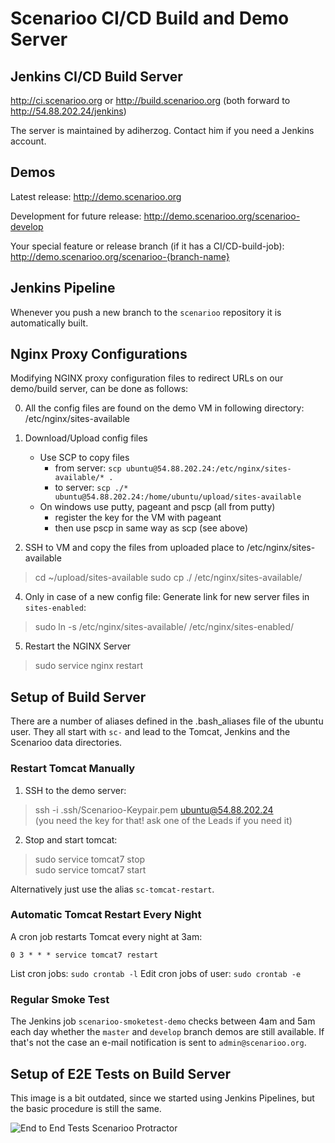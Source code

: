 # Scenarioo CI/CD Build and Demo Server

## Jenkins CI/CD Build Server

http://ci.scenarioo.org or http://build.scenarioo.org (both forward to http://54.88.202.24/jenkins)

The server is maintained by adiherzog. Contact him if you need a Jenkins account.

## Demos

Latest release: http://demo.scenarioo.org

Development for future release: http://demo.scenarioo.org/scenarioo-develop

Your special feature or release branch (if it has a CI/CD-build-job): http://demo.scenarioo.org/scenarioo-{branch-name}

## Jenkins Pipeline

Whenever you push a new branch to the `scenarioo` repository it is automatically built.

## Nginx Proxy Configurations

Modifying NGINX proxy configuration files to redirect URLs on our demo/build server, can be done as follows:

0. All the config files are found on the demo VM in following directory:
/etc/nginx/sites-available

1. Download/Upload config files
    * Use SCP to copy files
      * from server: `scp ubuntu@54.88.202.24:/etc/nginx/sites-available/* .`
      * to server: `scp ./* ubuntu@54.88.202.24:/home/ubuntu/upload/sites-available`
    * On windows use putty, pageant and pscp (all from putty)
      * register the key for the VM with pageant
      * then use pscp in same way as scp (see above)

3. SSH to VM and copy the files from uploaded place to /etc/nginx/sites-available
> cd ~/upload/sites-available
> sudo cp ./<changed-file> /etc/nginx/sites-available/<changed-file>

4. Only in case of a new config file: Generate link for new server files in `sites-enabled`:
> sudo ln -s /etc/nginx/sites-available/<name-of-new-server-file> /etc/nginx/sites-enabled/

5. Restart the NGINX Server
> sudo service nginx restart

## Setup of Build Server

There are a number of aliases defined in the .bash_aliases file of the ubuntu user. They all start with `sc-` and
lead to the Tomcat, Jenkins and the Scenarioo data directories.

### Restart Tomcat Manually

1. SSH to the demo server:
> ssh -i .ssh/Scenarioo-Keypair.pem ubuntu@54.88.202.24  
(you need the key for that! ask one of the Leads if you need it)

2. Stop and start tomcat:
> sudo service tomcat7 stop  
> sudo service tomcat7 start  

Alternatively just use the alias `sc-tomcat-restart`.

### Automatic Tomcat Restart Every Night

A cron job restarts Tomcat every night at 3am:

```
0 3 * * * service tomcat7 restart
```

List cron jobs: `sudo crontab -l`
Edit cron jobs of user: `sudo crontab -e`

### Regular Smoke Test

The Jenkins job `scenarioo-smoketest-demo` checks between 4am and 5am each day whether the `master` and `develop` branch
demos are still available. If that's not the case an e-mail notification is sent to `admin@scenarioo.org`.

## Setup of E2E Tests on Build Server

This image is a bit outdated, since we started using Jenkins Pipelines, but the basic procedure is still the same.

![End to End Tests Scenarioo Protractor](https://cloud.githubusercontent.com/assets/3780183/8078418/fe24f0b6-0f5d-11e5-87f2-1b738bc68d57.png)
